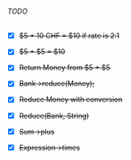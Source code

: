 ###### TODO
- [x] ~~$5 + 10 CHF = $10 if rate is 2:1~~
- [x] ~~$5 + $5 = $10~~
- [x] ~~Return Money from $5 + $5~~
- [x] ~~Bank-\>reduce(Money);~~
- [x] ~~Reduce Money with conversion~~
- [x] ~~Reduce(Bank, String)~~
- [x] ~~Sum-\>plus~~
- [x] ~~Expression-\>times~~

